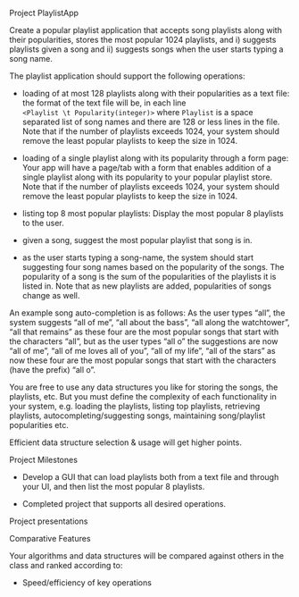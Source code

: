 Project PlaylistApp


Create a popular playlist application that accepts song playlists along with their
popularities, stores the most popular 1024 playlists, and i) suggests playlists
given a song and ii) suggests songs when the user starts typing a song name.
	 	 
The playlist application should support the following operations:
	 	 
- loading of at most 128 playlists along with their popularities 
as a text file: the format of the text file will be, in each line  
`<Playlist \t Popularity(integer)>` where
`Playlist` is a space separated list of song names and there 
are 128 or less lines in
the file. Note that if the number of playlists exceeds 1024, your system should
remove the least popular playlists to keep the size in 1024.
	 	 
- loading of a single playlist along with its popularity through a 
form page: Your app will have a page/tab with a form that enables 
addition of a single playlist along with its popularity to your 
popular playlist store. Note that if the number of
playlists exceeds 1024, your system should remove the least 
popular playlists to keep the size in 1024.
	 	 
- listing top 8 most popular playlists: Display the most popular 8 playlists to the
user.
	 	 
- given a song, suggest the most popular playlist that song is in.
	 	 
- as the user starts typing a song-name, the system should start suggesting four
song names based on the popularity of the songs. The popularity of a song is the
sum of the popularities of the playlists it is listed in. Note that as new playlists are
added, popularities of songs change as well.
	 	
An example song auto-completion is as follows: As the user types “all”, the
system suggests “all of me”, “all about the bass”, “all along the watchtower”, “all
that remains” as these four are the most popular songs that start with the
characters “all”, but as the user types “all o” the suggestions are now “all of me”,
“all of me loves all of you”, “all of my life”, “all of the stars” as now these four are
the most popular songs that start with the characters (have the prefix) “all o”.
	 	 

You are free to use any data structures you like for storing the songs, the
playlists, etc. But you must define the complexity of each functionality in your
system, e.g. loading the playlists, listing top playlists, retrieving playlists, 
autocompleting/suggesting songs, maintaining song/playlist popularities etc.

Efficient data structure selection & usage will get higher points.


Project Milestones 

- Develop a GUI that can load playlists both from a text file and through your UI, 
and then list the most popular 8 playlists.

- Completed project that supports all desired operations. 

Project presentations

Comparative Features

Your algorithms and data structures will be compared against others in the class and ranked
according to:

- Speed/efficiency of key operations
